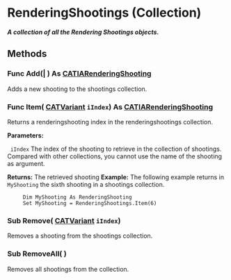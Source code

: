 # RenderingShootings (Collection)

**_A collection of all the Rendering Shootings objects._**

## Methods

### Func **Add**(| ) As [CATIARenderingShooting](../CATRscInterfaces/interface_RenderingShooting_62481.md)

   Adds a new shooting to the shootings collection.  
### Func **Item**( [CATVariant](../System/typedef_CATVariant_20656.md)  `iIndex`) As [CATIARenderingShooting](../CATRscInterfaces/interface_RenderingShooting_62481.md)

   Returns a renderingshooting index in the renderingshootings collection.

**Parameters:**

` iIndex`      The index of the shooting to retrieve in the collection of shootings. Compared with other collections, you cannot use the name of the shooting as argument.

**Returns:**      The retrieved shooting  **Example:**      The following example returns in `MyShooting` the sixth shooting in a shootings collection.

```VBScript
     Dim MyShooting As RenderingShooting
     Set MyShooting = RenderingShootings.Item(6)

```

### Sub **Remove**( [CATVariant](../System/typedef_CATVariant_20656.md)  `iIndex`)

   Removes a shooting from the shootings collection.  
### Sub **RemoveAll**( )

   Removes all shootings from the collection.
